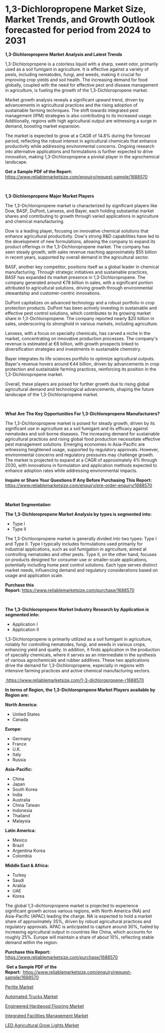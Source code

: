 <p><h1>1,3-Dichloropropene Market Size, Market Trends, and Growth Outlook forecasted for period from 2024 to 2031</h1></p><p><strong>1,3-Dichloropropene Market Analysis and Latest Trends</strong></p>
<p><p>1,3-Dichloropropene is a colorless liquid with a sharp, sweet odor, primarily used as a soil fumigant in agriculture. It is effective against a variety of pests, including nematodes, fungi, and weeds, making it crucial for improving crop yields and soil health. The increasing demand for food globally, coupled with the need for effective pest and disease management in agriculture, is fueling the growth of the 1,3-Dichloropropene market.</p><p>Market growth analysis reveals a significant upward trend, driven by advancements in agricultural practices and the rising adoption of sustainable farming techniques. The shift towards integrated pest management (IPM) strategies is also contributing to its increased usage. Additionally, regions with high agricultural output are witnessing a surge in demand, boosting market expansion.</p><p>The market is expected to grow at a CAGR of 14.8% during the forecast period, reflecting the robust interest in agricultural chemicals that enhance productivity while addressing environmental concerns. Ongoing research into alternative applications and formulations is further expected to drive innovation, making 1,3-Dichloropropene a pivotal player in the agrochemical landscape.</p></p>
<p><strong>Get a Sample PDF of the Report:&nbsp;</strong> <a href="https://www.reliablemarketsize.com/enquiry/request-sample/1688570?utm_campaign=1732&utm_medium=2&utm_source=Github&utm_content=ia&utm_term=17102024&utm_id=13-dichloropropene">https://www.reliablemarketsize.com/enquiry/request-sample/1688570</a></p>
<p>&nbsp;</p>
<p><strong>1,3-Dichloropropene Major Market Players</strong></p>
<p><p>The 1,3-Dichloropropene market is characterized by significant players like Dow, BASF, DuPont, Lanxess, and Bayer, each holding substantial market shares and contributing to growth through varied applications in agriculture and chemical manufacturing.</p><p>Dow is a leading player, focusing on innovative chemical solutions that enhance agricultural productivity. Dow's strong R&D capabilities have led to the development of new formulations, allowing the company to expand its product offerings in the 1,3-Dichloropropene market. The company has seen steady growth, with sales revenue reaching approximately $55 billion in recent years, supported by overall demand in the agricultural sector.</p><p>BASF, another key competitor, positions itself as a global leader in chemical manufacturing. Through strategic initiatives and sustainable practices, BASF has expanded its market presence in 1,3-Dichloropropene. The company generated around €78 billion in sales, with a significant portion attributed to agricultural solutions, driving growth through environmental stewardship and customer-centric innovations.</p><p>DuPont capitalizes on advanced technology and a robust portfolio in crop protection products. DuPont has been actively investing in sustainable and effective pest control solutions, which contributes to its growing market share in 1,3-Dichloropropene. The company reported nearly $20 billion in sales, underscoring its stronghold in various markets, including agriculture.</p><p>Lanxess, with a focus on specialty chemicals, has carved a niche in the market, concentrating on innovative production processes. The company's revenue is estimated at €8 billion, with growth prospects linked to diversification strategies and investments in sustainable chemistry.</p><p>Bayer integrates its life sciences portfolio to optimize agricultural outputs. Bayer's revenue hovers around €44 billion, driven by advancements in crop protection and sustainable farming practices, reinforcing its position in the 1,3-Dichloropropene market. </p><p>Overall, these players are poised for further growth due to rising global agricultural demand and technological advancements, shaping the future landscape of the 1,3-Dichloropropene market.</p></p>
<p>&nbsp;</p>
<p><strong>What Are The Key Opportunities For 1,3-Dichloropropene Manufacturers?</strong></p>
<p><p>The 1,3-Dichloropropene market is poised for steady growth, driven by its significant use in agriculture as a soil fumigant and its efficacy against nematodes and soil-borne diseases. The increasing demand for sustainable agricultural practices and rising global food production necessitate effective pest management solutions. Emerging economies in Asia-Pacific are witnessing heightened usage, supported by regulatory approvals. However, environmental concerns and regulatory pressures may challenge growth. The market is projected to expand at a CAGR of approximately 4% through 2030, with innovations in formulation and application methods expected to enhance adoption rates while addressing environmental impacts.</p></p>
<p><strong>Inquire or Share Your Questions If Any Before Purchasing This Report:</strong> <a href="https://www.reliablemarketsize.com/enquiry/pre-order-enquiry/1688570?utm_campaign=1732&utm_medium=2&utm_source=Github&utm_content=ia&utm_term=17102024&utm_id=13-dichloropropene">https://www.reliablemarketsize.com/enquiry/pre-order-enquiry/1688570</a></p>
<p>&nbsp;</p>
<p><strong>Market Segmentation</strong></p>
<p><strong>The 1,3-Dichloropropene Market Analysis by types is segmented into:</strong></p>
<p><ul><li>Type I</li><li>Type II</li></ul></p>
<p><p>The 1,3-Dichloropropene market is generally divided into two types: Type I and Type II. Type I typically includes formulations used primarily for industrial applications, such as soil fumigation in agriculture, aimed at controlling nematodes and other pests. Type II, on the other hand, focuses on products designed for consumer use or smaller-scale applications, potentially including home pest control solutions. Each type serves distinct market needs, influencing demand and regulatory considerations based on usage and application scale.</p></p>
<p><strong>Purchase this Report:&nbsp;</strong><a href="https://www.reliablemarketsize.com/purchase/1688570?utm_campaign=1732&utm_medium=2&utm_source=Github&utm_content=ia&utm_term=17102024&utm_id=13-dichloropropene">https://www.reliablemarketsize.com/purchase/1688570</a></p>
<p>&nbsp;</p>
<p><strong>The 1,3-Dichloropropene Market Industry Research by Application is segmented into:</strong></p>
<p><ul><li>Application I</li><li>Application II</li></ul></p>
<p><p>1,3-Dichloropropene is primarily utilized as a soil fumigant in agriculture, notably for controlling nematodes, fungi, and weeds in various crops, enhancing yield and quality. In addition, it finds application in the production of specialty chemicals, where it serves as an intermediate in the synthesis of various agrochemicals and rubber additives. These two applications drive the demand for 1,3-Dichloropropene, especially in regions with intensive farming practices and active chemical manufacturing sectors.</p></p>
<p><a href="https://www.reliablemarketsize.com/1-3-dichloropropene-r1688570?utm_campaign=1732&utm_medium=2&utm_source=Github&utm_content=ia&utm_term=17102024&utm_id=13-dichloropropene">&nbsp;https://www.reliablemarketsize.com/1-3-dichloropropene-r1688570</a></p>
<p><strong>In terms of Region, the 1,3-Dichloropropene Market Players available by Region are:</strong></p>
<p>
    <p> <strong> North America: </strong>
        <ul>
            <li>United States</li>
            <li>Canada</li>
        </ul>
        </p> 
    <p> <strong> Europe: </strong>
        <ul>
            <li>Germany</li>
            <li>France</li>
            <li>U.K.</li>
            <li>Italy</li>
            <li>Russia</li>
        </ul>
        </p> 
    <p> <strong> Asia-Pacific: </strong>
        <ul>
            <li>China</li>
            <li>Japan</li>
            <li>South Korea</li>
            <li>India</li>
            <li>Australia</li>
            <li>China Taiwan</li>
            <li>Indonesia</li>
            <li>Thailand</li>
            <li>Malaysia</li>
        </ul>
        </p> 
    <p> <strong> Latin America: </strong>
        <ul>
            <li>Mexico</li>
            <li>Brazil</li>
            <li>Argentina Korea</li>
            <li>Colombia</li>
        </ul>
        </p> 
    <p> <strong> Middle East & Africa: </strong>
        <ul>
            <li>Turkey</li>
            <li>Saudi</li>
            <li>Arabia</li>
            <li>UAE</li>
            <li>Korea</li>
        </ul>
    </p>
    </p>
<p><p>The global 1,3-dichloropropene market is projected to experience significant growth across various regions, with North America (NA) and Asia-Pacific (APAC) leading the charge. NA is expected to hold a market share of approximately 35%, driven by robust agricultural practices and regulatory approvals. APAC is anticipated to capture around 30%, fueled by increasing agricultural output in countries like China, which accounts for roughly 25%. Europe will maintain a share of about 10%, reflecting stable demand within the region.</p></p>
<p><strong>Purchase this Report: </strong><a href="https://www.reliablemarketsize.com/purchase/1688570?utm_campaign=1732&utm_medium=2&utm_source=Github&utm_content=ia&utm_term=17102024&utm_id=13-dichloropropene">https://www.reliablemarketsize.com/purchase/1688570</a></p>
<p>&nbsp;<strong>Get a Sample PDF of the Report:&nbsp;&nbsp;</strong><a href="https://www.reliablemarketsize.com/enquiry/request-sample/1688570?utm_campaign=1732&utm_medium=2&utm_source=Github&utm_content=ia&utm_term=17102024&utm_id=13-dichloropropene">https://www.reliablemarketsize.com/enquiry/request-sample/1688570</a></p>
<p><strong></strong></p>
<p><p><a href="https://www.linkedin.com/pulse/perlite-market-size-segmentation-trends-growth-analysis-forecast-u1bjf?utm_campaign=1732&utm_medium=2&utm_source=Github&utm_content=ia&utm_term=17102024&utm_id=13-dichloropropene">Perlite Market</a></p><p><a href="https://www.linkedin.com/pulse/automated-trucks-revenue-growth-report-2024-2031-market-critics-abbte?utm_campaign=1732&utm_medium=2&utm_source=Github&utm_content=ia&utm_term=17102024&utm_id=13-dichloropropene">Automated Trucks Market</a></p><p><a href="https://www.linkedin.com/pulse/engineered-hardwood-flooring-spectrum-usage-patterns-sector-euc1f?utm_campaign=1732&utm_medium=2&utm_source=Github&utm_content=ia&utm_term=17102024&utm_id=13-dichloropropene">Engineered Hardwood Flooring Market</a></p><p><a href="https://www.linkedin.com/pulse/integrated-facilities-management-market-outlook-share-analysis-10c1f?utm_campaign=1732&utm_medium=2&utm_source=Github&utm_content=ia&utm_term=17102024&utm_id=13-dichloropropene">Integrated Facilities Management Market</a></p><p><a href="https://www.linkedin.com/pulse/global-led-agricultural-grow-lights-industry-analysis-report-ziawf?utm_campaign=1732&utm_medium=2&utm_source=Github&utm_content=ia&utm_term=17102024&utm_id=13-dichloropropene">LED Agricultural Grow Lights Market</a></p></p>